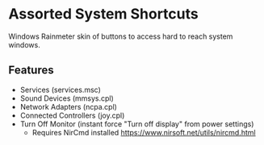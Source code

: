 # Assorted System Shortcuts
Windows Rainmeter skin of buttons to access hard to reach system windows.

## Features
- Services (services.msc)
- Sound Devices (mmsys.cpl)
- Network Adapters (ncpa.cpl)
- Connected Controllers (joy.cpl)
- Turn Off Monitor (instant force "Turn off display" from power settings)
  - Requires NirCmd installed https://www.nirsoft.net/utils/nircmd.html
